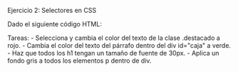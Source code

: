 Ejercicio 2: Selectores en CSS

Dado el siguiente código HTML:

<!-- <!DOCTYPE html>
<html lang="es">
<head>
    <meta charset="UTF-8">
    <meta name="viewport" content="width=device-width, initial-scale=1.0">
    <title>Ejercicio CSS</title>
    <link rel="stylesheet" href="styles.css">
</head>
<body>
    <h1>Bienvenidos a CSS</h1>
    <p class="destacado">Este es un párrafo destacado.</p>
    <p>Este es un párrafo normal.</p>
    <div id="caja">
        <p>Texto dentro de un div.</p>
    </div>
</body>
</html> -->

Tareas:
    - Selecciona y cambia el color del texto de la clase .destacado a rojo.
    - Cambia el color del texto del párrafo dentro del div id="caja" a verde.
    - Haz que todos los h1 tengan un tamaño de fuente de 30px.
    - Aplica un fondo gris a todos los elementos p dentro de div.
